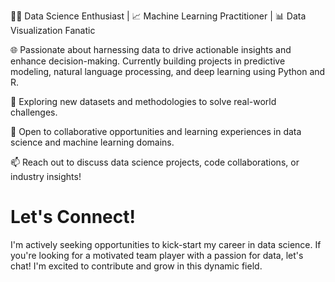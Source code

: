 👨‍💻 Data Science Enthusiast | 📈 Machine Learning Practitioner | 📊 Data Visualization Fanatic

🌐 Passionate about harnessing data to drive actionable insights and enhance decision-making. Currently building projects in predictive modeling, natural language processing, and deep learning using Python and R.

🔭 Exploring new datasets and methodologies to solve real-world challenges.

💼 Open to collaborative opportunities and learning experiences in data science and machine learning domains.

📫 Reach out to discuss data science projects, code collaborations, or industry insights!
# Let's Connect!

I'm actively seeking opportunities to kick-start my career in data science. If you're looking for a motivated team player with a passion for data, let's chat! I'm excited to contribute and grow in this dynamic field.

<!---
Pradipwasre/Pradipwasre is a ✨ special ✨ repository because its `README.md` (this file) appears on your GitHub profile.
You can click the Preview link to take a look at your changes.
--->
